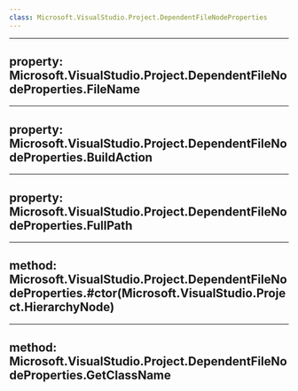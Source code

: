 ```yaml
---
class: Microsoft.VisualStudio.Project.DependentFileNodeProperties
---
```


---
property: Microsoft.VisualStudio.Project.DependentFileNodeProperties.FileName
---

---
property: Microsoft.VisualStudio.Project.DependentFileNodeProperties.BuildAction
---

---
property: Microsoft.VisualStudio.Project.DependentFileNodeProperties.FullPath
---

---
method: Microsoft.VisualStudio.Project.DependentFileNodeProperties.#ctor(Microsoft.VisualStudio.Project.HierarchyNode)
---

---
method: Microsoft.VisualStudio.Project.DependentFileNodeProperties.GetClassName
---

